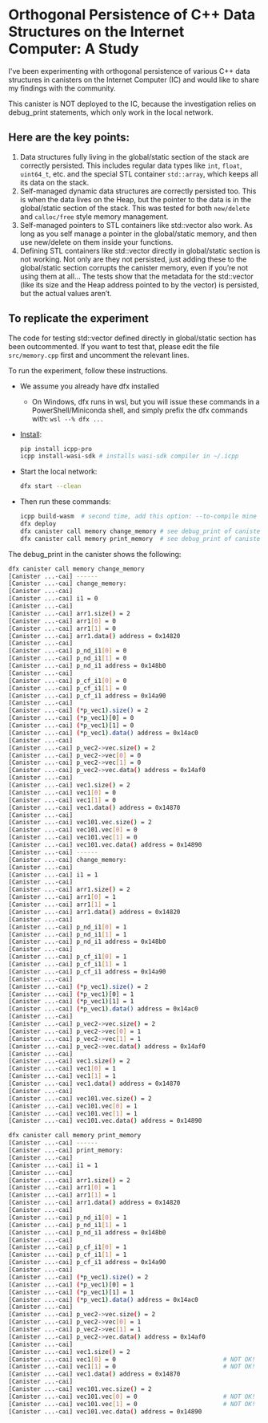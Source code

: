 # Orthogonal Persistence of C++ Data Structures on the Internet Computer: A Study

I've been experimenting with orthogonal persistence of various C++ data structures in canisters on the Internet Computer (IC) and would like to share my findings with the community.

This canister is NOT deployed to the IC, because the investigation relies on debug_print statements, which only work in the local network.

## Here are the key points:

1. Data structures fully living in the global/static section of the stack are correctly persisted. This includes regular data types like `int`, `float`, `uint64_t`, etc. and the special STL container `std::array`, which keeps all its data on the stack.
2. Self-managed dynamic data structures are correctly persisted too. This is when the data lives on the Heap, but the pointer to the data is in the global/static section of the stack. This was tested for both `new/delete` and `calloc/free` style memory management.
3. Self-managed pointers to STL containers like std::vector also work. As long as you self manage a pointer in the global/static memory, and then use new/delete on them inside your functions.
4. Defining STL containers like std::vector directly in global/static section is not working. Not only are they not persisted, just adding these to the global/static section corrupts the canister memory, even if you’re not using them at all… The tests show that the metadata for the std::vector (like its size and the Heap address pointed to by the vector) is persisted, but the actual values aren’t.

## To replicate the experiment

The code for testing std::vector defined directly in global/static section has been outcommented. If you want to test that, please edit the file `src/memory.cpp` first and uncomment the relevant lines.

To run the experiment, follow these instructions. 

 - We assume you already have dfx installed
   - On Windows, dfx runs in wsl, but you will issue these commands in a PowerShell/Miniconda shell, and simply prefix the dfx commands with: `wsl --% dfx ...`

- [Install](https://docs.icpp.world/installation.html):  
  ```bash
  pip install icpp-pro
  icpp install-wasi-sdk # installs wasi-sdk compiler in ~/.icpp
  ```
- Start the local network:
  ```bash
  dfx start --clean
  ```
- Then run these commands:
  ```bash
  icpp build-wasm  # second time, add this option: --to-compile mine
  dfx deploy
  dfx canister call memory change_memory # see debug_print of canister
  dfx canister call memory print_memory  # see debug_print of canister
  ```

The debug_print in the canister shows the following:

```bash
dfx canister call memory change_memory
[Canister ...-cai] ------
[Canister ...-cai] change_memory:
[Canister ...-cai]  
[Canister ...-cai] i1 = 0
[Canister ...-cai]  
[Canister ...-cai] arr1.size() = 2
[Canister ...-cai] arr1[0] = 0
[Canister ...-cai] arr1[1] = 0
[Canister ...-cai] arr1.data() address = 0x14820
[Canister ...-cai]  
[Canister ...-cai] p_nd_i1[0] = 0
[Canister ...-cai] p_nd_i1[1] = 0
[Canister ...-cai] p_nd_i1 address = 0x148b0
[Canister ...-cai]  
[Canister ...-cai] p_cf_i1[0] = 0
[Canister ...-cai] p_cf_i1[1] = 0
[Canister ...-cai] p_cf_i1 address = 0x14a90
[Canister ...-cai]  
[Canister ...-cai] (*p_vec1).size() = 2
[Canister ...-cai] (*p_vec1)[0] = 0
[Canister ...-cai] (*p_vec1)[1] = 0
[Canister ...-cai] (*p_vec1).data() address = 0x14ac0
[Canister ...-cai]  
[Canister ...-cai] p_vec2->vec.size() = 2
[Canister ...-cai] p_vec2->vec[0] = 0
[Canister ...-cai] p_vec2->vec[1] = 0
[Canister ...-cai] p_vec2->vec.data() address = 0x14af0
[Canister ...-cai]  
[Canister ...-cai] vec1.size() = 2
[Canister ...-cai] vec1[0] = 0
[Canister ...-cai] vec1[1] = 0
[Canister ...-cai] vec1.data() address = 0x14870
[Canister ...-cai]  
[Canister ...-cai] vec101.vec.size() = 2
[Canister ...-cai] vec101.vec[0] = 0
[Canister ...-cai] vec101.vec[1] = 0
[Canister ...-cai] vec101.vec.data() address = 0x14890
[Canister ...-cai] ------
[Canister ...-cai] change_memory:
[Canister ...-cai]  
[Canister ...-cai] i1 = 1
[Canister ...-cai]  
[Canister ...-cai] arr1.size() = 2
[Canister ...-cai] arr1[0] = 1
[Canister ...-cai] arr1[1] = 1
[Canister ...-cai] arr1.data() address = 0x14820
[Canister ...-cai]  
[Canister ...-cai] p_nd_i1[0] = 1
[Canister ...-cai] p_nd_i1[1] = 1
[Canister ...-cai] p_nd_i1 address = 0x148b0
[Canister ...-cai]  
[Canister ...-cai] p_cf_i1[0] = 1
[Canister ...-cai] p_cf_i1[1] = 1
[Canister ...-cai] p_cf_i1 address = 0x14a90
[Canister ...-cai]  
[Canister ...-cai] (*p_vec1).size() = 2
[Canister ...-cai] (*p_vec1)[0] = 1
[Canister ...-cai] (*p_vec1)[1] = 1
[Canister ...-cai] (*p_vec1).data() address = 0x14ac0
[Canister ...-cai]  
[Canister ...-cai] p_vec2->vec.size() = 2
[Canister ...-cai] p_vec2->vec[0] = 1
[Canister ...-cai] p_vec2->vec[1] = 1
[Canister ...-cai] p_vec2->vec.data() address = 0x14af0
[Canister ...-cai]  
[Canister ...-cai] vec1.size() = 2
[Canister ...-cai] vec1[0] = 1
[Canister ...-cai] vec1[1] = 1
[Canister ...-cai] vec1.data() address = 0x14870
[Canister ...-cai]  
[Canister ...-cai] vec101.vec.size() = 2
[Canister ...-cai] vec101.vec[0] = 1
[Canister ...-cai] vec101.vec[1] = 1
[Canister ...-cai] vec101.vec.data() address = 0x14890
```

```bash
dfx canister call memory print_memory
[Canister ...-cai] ------
[Canister ...-cai] print_memory:
[Canister ...-cai]  
[Canister ...-cai] i1 = 1
[Canister ...-cai]  
[Canister ...-cai] arr1.size() = 2
[Canister ...-cai] arr1[0] = 1
[Canister ...-cai] arr1[1] = 1
[Canister ...-cai] arr1.data() address = 0x14820
[Canister ...-cai]  
[Canister ...-cai] p_nd_i1[0] = 1
[Canister ...-cai] p_nd_i1[1] = 1
[Canister ...-cai] p_nd_i1 address = 0x148b0
[Canister ...-cai]  
[Canister ...-cai] p_cf_i1[0] = 1
[Canister ...-cai] p_cf_i1[1] = 1
[Canister ...-cai] p_cf_i1 address = 0x14a90
[Canister ...-cai]  
[Canister ...-cai] (*p_vec1).size() = 2
[Canister ...-cai] (*p_vec1)[0] = 1
[Canister ...-cai] (*p_vec1)[1] = 1
[Canister ...-cai] (*p_vec1).data() address = 0x14ac0
[Canister ...-cai]  
[Canister ...-cai] p_vec2->vec.size() = 2
[Canister ...-cai] p_vec2->vec[0] = 1
[Canister ...-cai] p_vec2->vec[1] = 1
[Canister ...-cai] p_vec2->vec.data() address = 0x14af0
[Canister ...-cai]  
[Canister ...-cai] vec1.size() = 2
[Canister ...-cai] vec1[0] = 0                              # NOT OK!
[Canister ...-cai] vec1[1] = 0                              # NOT OK!
[Canister ...-cai] vec1.data() address = 0x14870
[Canister ...-cai]  
[Canister ...-cai] vec101.vec.size() = 2
[Canister ...-cai] vec101.vec[0] = 0                        # NOT OK!
[Canister ...-cai] vec101.vec[1] = 0                        # NOT OK!
[Canister ...-cai] vec101.vec.data() address = 0x14890
```